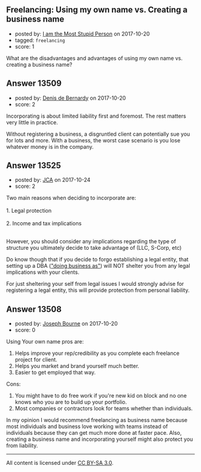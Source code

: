 ## Freelancing: Using my own name vs. Creating a business name

- posted by: [I am the Most Stupid Person](https://stackexchange.com/users/11242471/i-am-the-most-stupid-person) on 2017-10-20
- tagged: `freelancing`
- score: 1

What are the disadvantages and advantages of using my own name vs. creating a business name?


## Answer 13509

- posted by: [Denis de Bernardy](https://stackexchange.com/users/182468/denis-de-bernardy) on 2017-10-20
- score: 2

Incorporating is about limited liability first and foremost. The rest matters very little in practice.

Without registering a business, a disgruntled client can potentially sue you for lots and more. With a business, the worst case scenario is you lose whatever money is in the company.


## Answer 13525

- posted by: [JCA](https://stackexchange.com/users/6822638/jca) on 2017-10-24
- score: 2

<p>Two main reasons when deciding to incorporate are:
<br><br>1. Legal protection
<br><br>2. Income and tax implications</p>

<p><br>However, you should consider any implications regarding the type of structure you ultimately decide to take advantage of (LLC, S-Corp, etc)</p>

<p>Do know though that if you decide to forgo establishing a legal entity, that setting up a DBA (<a href="https://en.wikipedia.org/wiki/Trade_name" rel="nofollow noreferrer">"doing business as"</a>) will NOT shelter you from any legal implications with your clients.</p>

<p>For just sheltering your self from legal issues I would strongly advise for registering a legal entity, this will provide protection from personal liability.</p>



## Answer 13508

- posted by: [Joseph Bourne](https://stackexchange.com/users/6876363/joseph-bourne) on 2017-10-20
- score: 0

Using Your own name pros are:

 1. Helps improve your rep/credibility as you complete each freelance project for client.
 2. Helps you market and brand yourself much better.
 3. Easier to get employed that way.

Cons:
 

 1. You might have to do free work if you're new kid on block and no one knows who you are to build up your portfolio.
 2. Most companies or contractors look for teams whether than individuals.




In my opinion I would recommend freelancing as business name because most individuals and business love working with teams instead of individuals because they can get much more done at faster pace. Also, creating a business name and incorporating yourself might also protect you from liability.



---

All content is licensed under [CC BY-SA 3.0](https://creativecommons.org/licenses/by-sa/3.0/).
